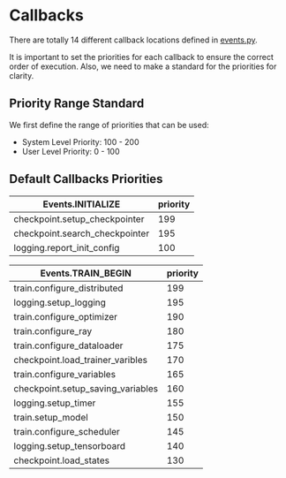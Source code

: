 # Callbacks

There are totally 14 different callback locations defined in [events.py](https://github.com/qywu/TorchFly/blob/master/torchfly/training/callbacks/events.py).

It is important to set the priorities for each callback to ensure the correct order of execution. Also, we need to make a standard for the priorities for clarity.



## Priority Range Standard

We first define the range of priorities that can be used:

* System Level Priority: 100 - 200
* User Level Priority: 0 - 100

## Default Callbacks Priorities


|Events.INITIALIZE|priority|
|-----------------------------|---|
|checkpoint.setup_checkpointer|199|
|checkpoint.search_checkpointer|195|
|logging.report_init_config|100|

|Events.TRAIN_BEGIN|priority|
|-----------------------------|---|
|train.configure_distributed|199|
|logging.setup_logging|195|
|train.configure_optimizer|190|
|train.configure_ray|180|
|train.configure_dataloader|175|
|checkpoint.load_trainer_varibles|170|
|train.configure_variables|165|
|checkpoint.setup_saving_variables|160|
|logging.setup_timer|155|
|train.setup_model|150|
|train.configure_scheduler|145|
|logging.setup_tensorboard|140|
|checkpoint.load_states|130|

